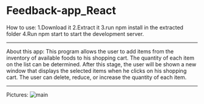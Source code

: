 # Feedback-app_React
How to use:
1.Download it
2.Extract it
3.run npm install in the extracted folder
4.Run npm start to start the development server.
____________________
About this app:
This program allows the user to add items from the inventory of available foods to his shopping cart. The quantity of each item on the list can be determined. After this stage, the user will be shown a new window that displays the selected items when he clicks on his shopping cart. The user can delete, reduce, or increase the quantity of each item.
____________________
Pictures:
![main](https://github.com/arimoa/Feedback-app_React/assets/134084996/311eb572-e7c1-4dba-8299-e8acaa8125bd)

